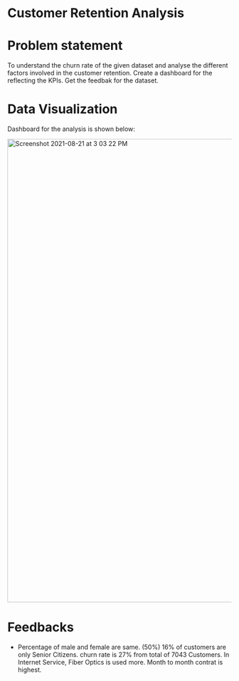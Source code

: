 # Customer Retention Analysis
# Problem statement
To understand the churn rate of the given dataset and analyse the different factors involved in the customer retention.
Create a dashboard for the reflecting the KPIs.
Get the feedbak for the dataset.

# Data Visualization

Dashboard for the analysis is shown below:

<img width="1042" alt="Screenshot 2021-08-21 at 3 03 22 PM" src="https://github.com/sruthi-sru/power-bi/assets/71058362/422d03b1-4982-416d-aefd-9d131012f97b">

# Feedbacks

* Percentage of male and female are same. (50%)
16% of customers are only Senior Citizens.
churn rate is 27% from total of 7043 Customers.
In Internet Service, Fiber Optics is used more.
Month to month contrat is highest.

